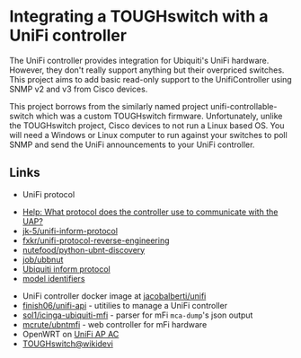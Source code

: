 # Integrating a TOUGHswitch with a UniFi controller

The UniFi controller provides integration for Ubiquiti's UniFi hardware. However, they don't really support anything but their overpriced switches. This project aims to add basic read-only support to the UnifiController using SNMP v2 and v3 from Cisco devices.

This project borrows from the similarly named project unifi-controllable-switch which was a custom TOUGHswitch firmware. Unfortunately, unlike the TOUGHswitch project, Cisco devices to not run a Linux based OS. You will need a Windows or Linux computer to run against your switches to poll SNMP and send the UniFi announcements to your UniFi controller.

## Links

* UniFi protocol
 - [Help: What protocol does the controller use to communicate with the UAP?](https://help.ubnt.com/hc/en-us/articles/204976094-UniFi-What-protocol-does-the-controller-use-to-communicate-with-the-UAP-)
 - [jk-5/unifi-inform-protocol](https://github.com/jk-5/unifi-inform-protocol)
 - [fxkr/unifi-protocol-reverse-engineering](https://github.com/fxkr/unifi-protocol-reverse-engineering)
 - [nutefood/python-ubnt-discovery](https://github.com/nitefood/python-ubnt-discovery)
 - [job/ubbnut](https://github.com/jof/ubbnut)
 - [Ubiquiti inform protocol](https://github.com/mcrute/ubntmfi/blob/master/inform_protocol.md)
 - [model identifiers](https://community.ubnt.com/ubnt/attachments/ubnt/UniFi/194506/1/bundles.json.txt)
* UniFi controller docker image at [jacobalberti/unifi](https://hub.docker.com/r/jacobalberty/unifi/)
* [finish06/unifi-api](https://github.com/finish06/unifi-api) - utitilies to manage a UniFi controller
* [sol1/icinga-ubiquiti-mfi](https://github.com/sol1/icinga-ubiquiti-mfi) - parser for mFi `mca-dump`'s json output
* [mcrute/ubntmfi](https://github.com/mcrute/ubntmfi) - web controller for mFi hardware
* OpenWRT on [UniFi AP AC](https://wiki.openwrt.org/toh/ubiquiti/unifiac)
* [TOUGHswitch@wikidevi](https://wikidevi.com/wiki/Ubiquiti_Networks_TOUGHSwitch_PoE_Pro)
